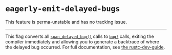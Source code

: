 # `eagerly-emit-delayed-bugs`

This feature is perma-unstable and has no tracking issue.

------------------------

This flag converts all [`span_delayed_bug()`] calls to [`bug!`] calls, exiting the compiler immediately and allowing you to generate a backtrace of where the delayed bug occurred.
For full documentation, see [the rustc-dev-guide][dev-guide-delayed].

[`bug!`]: https://doc.rust-lang.org/nightly/nightly-rustc/rustc_middle/macro.bug.html
[`span_delayed_bug()`]: https://doc.rust-lang.org/nightly/nightly-rustc/rustc_errors/struct.DiagCtxtHandle.html#method.span_delayed_bug
[dev-guide-delayed]: https://rustc-dev-guide.rust-lang.org/compiler-debugging.html#debugging-delayed-bugs
